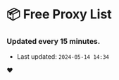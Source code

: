 # :package: Free Proxy List
### Updated every 15 minutes.

- Last updated: `2024-05-14 14:34`

:heart:
